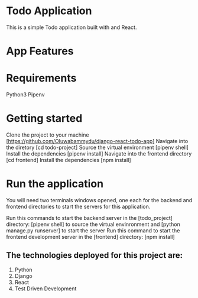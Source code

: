 # Todo Application
This is a simple Todo application built with and React.

# App Features




# Requirements
Python3
Pipenv


# Getting started
Clone the project to your machine [https://github.com/Oluwabammydu/django-react-todo-app]
Navigate into the diretory [cd todo-project]
Source the virtual environment [pipenv shell]
Install the dependencies [pipenv install]
Navigate into the frontend directory [cd frontend]
Install the dependencies [npm install]


# Run the application
You will need two terminals windows opened, one each for the backend and frontend directories to start the servers for this application.

Run this commands to start the backend server in the [todo_project] directory: [pipenv shell] to source the virtual envinronment and [python manage.py runserver] to start the server
Run this command to start the frontend development server in the [frontend] directory: [npm install] 



## The technologies deployed for this project are:
1. Python
2. Django
3. React
4. Test Driven Development




